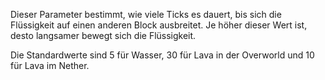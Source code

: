 Dieser Parameter bestimmt, wie viele Ticks es dauert, bis sich die Flüssigkeit auf einen anderen Block ausbreitet. Je höher dieser Wert ist, desto langsamer bewegt sich die Flüssigkeit.

Die Standardwerte sind 5 für Wasser, 30 für Lava in der Overworld und 10 für Lava im Nether.